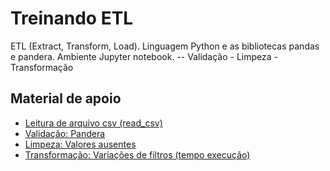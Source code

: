 # Treinando ETL
ETL (Extract, Transform, Load). Linguagem Python e as bibliotecas pandas e pandera. Ambiente Jupyter notebook.
-- Validação - Limpeza - Transformação

## Material de apoio
* [Leitura de arquivo csv (read_csv)](https://pandas.pydata.org/pandas-docs/stable/reference/api/pandas.read_csv.html)
* [Validação: Pandera](https://pandera.readthedocs.io/en/stable/)
* [Limpeza: Valores ausentes](https://pandas.pydata.org/pandas-docs/stable/user_guide/missing_data.html)
* [Transformação: Variações de filtros (tempo execução)](https://medium.com/data-hackers/a-maneira-eficiente-de-filtrar-um-data-frame-pandas-4158a4e37c10)

